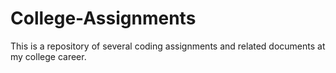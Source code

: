 # College-Assignments

This is a repository of several coding assignments and related documents at my college career.
